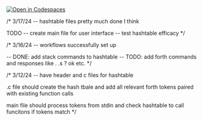 [![Open in Codespaces](https://classroom.github.com/assets/launch-codespace-7f7980b617ed060a017424585567c406b6ee15c891e84e1186181d67ecf80aa0.svg)](https://classroom.github.com/open-in-codespaces?assignment_repo_id=13584757)

/* 3/17/24
-- hashtable files pretty much done I think

TODO 
-- create main file for user interface
-- test hashtable efficacy
*/

/* 3/16/24
-- workflows successfully set up 

-- DONE: add stack commands to hashtable
-- TODO: add forth commands and responses like . .s ? ok etc. 
*/

/* 3/12/24 
-- have header and c files for hashtable 

.c file should create the hash tbale and add all relevant forth tokens paired with existing function calls 

main file should process tokens from stdin and check hashtable to call funcitons if tokens match 
*/


